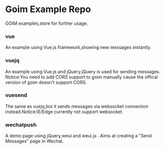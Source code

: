 # Goim Example Repo  
GOIM examples,store for further usage.  

### vue  
An example using Vue.js framework,showing new messages instantly.  

### vuejq  
An example using Vue.js and jQuery.jQuery is used for sending messages.  
Notice:You need to add CORS support to goim manually cause the offical version of goim doesn't support CORS.  

### vuesend  
The same as vuejq,but it sends messages via websocket connection instead.Notice:IE/Edge currently not support websocket.  

### wechatpush  
A demo page using jQuery,weui and weui.js . Aims at creating a "Send Messages" page in Wechat.  
